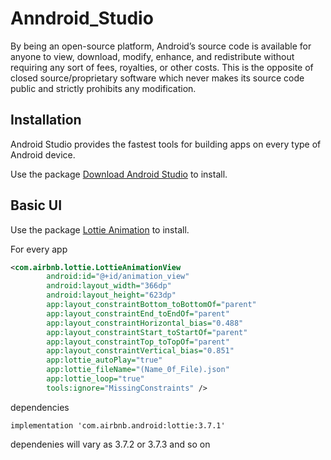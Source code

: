 # Anndroid_Studio
By being an open-source platform, Android’s source code is available for anyone to view, download, modify, enhance, and redistribute without requiring any sort of fees, royalties, or other costs. This is the opposite of closed source/proprietary software which never makes its source code public and strictly prohibits any modification.

## Installation
Android Studio provides the fastest tools for building apps on every type of Android device.

Use the package [Download Android Studio](https://developer.android.com/studio) to install.

## Basic UI 
Use the package [Lottie Animation](https://lottiefiles.com/) to install.

For every app 
``` xml
<com.airbnb.lottie.LottieAnimationView
        android:id="@+id/animation_view"
        android:layout_width="366dp"
        android:layout_height="623dp"
        app:layout_constraintBottom_toBottomOf="parent"
        app:layout_constraintEnd_toEndOf="parent"
        app:layout_constraintHorizontal_bias="0.488"
        app:layout_constraintStart_toStartOf="parent"
        app:layout_constraintTop_toTopOf="parent"
        app:layout_constraintVertical_bias="0.851"
        app:lottie_autoPlay="true"
        app:lottie_fileName="(Name_0f_File).json"
        app:lottie_loop="true"
        tools:ignore="MissingConstraints" />
```
dependencies
```
implementation 'com.airbnb.android:lottie:3.7.1'
```
dependenies will vary as 3.7.2 or 3.7.3 and so on


